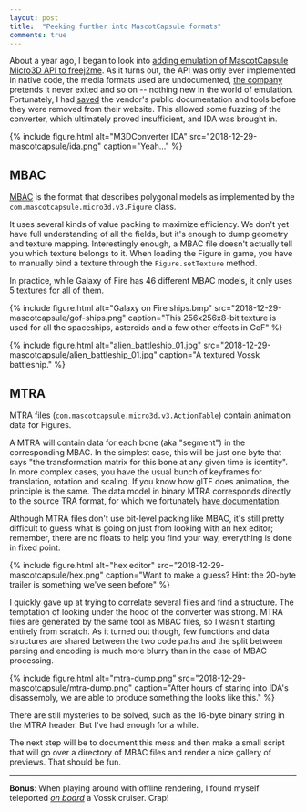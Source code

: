 ```yaml
---
layout: post
title:  "Peeking further into MascotCapsule formats"
comments: true
---
```


About a year ago, I began to look into [adding emulation of MascotCapsule Micro3D API to freej2me](https://github.com/hex007/freej2me/issues/27). As it turns out, the API was only ever implemented in native code, the media formats used are undocumented, [the company](https://www.hicorp.co.jp/en/) pretends it never exited and so on -- nothing new in the world of emulation. Fortunately, I had [saved](https://github.com/minexew/MascotCapsule_Archaeology/tree/master/Docs_Resources_SDK) the vendor's public documentation and tools before they were removed from their website. This allowed some fuzzing of the converter, which ultimately proved insufficient, and IDA was brought in.

{% include figure.html alt="M3DConverter IDA" src="2018-12-29-mascotcapsule/ida.png" caption="Yeah..." %}

MBAC
----

[MBAC](https://github.com/minexew/MascotCapsule_Archaeology/blob/master/Format_Descriptions/MBAC.md) is the format that describes polygonal models as implemented by the `com.mascotcapsule.micro3d.v3.Figure` class.

It uses several kinds of value packing to maximize efficiency. We don't yet have full understanding of all the fields, but it's enough to dump geometry and texture mapping. Interestingly enough, a MBAC file doesn't actually tell you which texture belongs to it. When loading the Figure in game, you have to manually bind a texture through the `Figure.setTexture` method.

In practice, while Galaxy of Fire has 46 different MBAC models, it only uses 5 textures for all of them.

{% include figure.html alt="Galaxy on Fire ships.bmp" src="2018-12-29-mascotcapsule/gof-ships.png" caption="This 256x256x8-bit texture is used for all the spaceships, asteroids and a few other effects in GoF" %}

{% include figure.html alt="alien_battleship_01.jpg" src="2018-12-29-mascotcapsule/alien_battleship_01.jpg" caption="A textured Vossk battleship." %}

MTRA
----

MTRA files (`com.mascotcapsule.micro3d.v3.ActionTable`) contain animation data for Figures.

A MTRA will contain data for each bone (aka "segment") in the corresponding MBAC. In the simplest case, this will be just one byte that says "the transformation matrix for this bone at any given time is identity". In more complex cases, you have the usual bunch of keyframes for translation, rotation and scaling. If you know how glTF does animation, the principle is the same. The data model in binary MTRA corresponds directly to the source TRA format, for which we fortunately [have documentation](https://github.com/minexew/MascotCapsule_Archaeology/blob/master/Docs_Resources_SDK/data_format_tra4_2_1.zip).

Although MTRA files don't use bit-level packing like MBAC, it's still pretty difficult to guess what is going on just from looking with an hex editor; remember, there are no floats to help you find your way, everything is done in fixed point.

{% include figure.html alt="hex editor" src="2018-12-29-mascotcapsule/hex.png" caption="Want to make a guess? Hint: the 20-byte trailer is something we've seen before" %}

I quickly gave up at trying to correlate several files and find a structure. The temptation of looking under the hood of the converter was strong. MTRA files are generated by the same tool as MBAC files, so I wasn't starting entirely from scratch. As it turned out though, few functions and data structures are shared between the two code paths and the split between parsing and encoding is much more blurry than in the case of MBAC processing.

{% include figure.html alt="mtra-dump.png" src="2018-12-29-mascotcapsule/mtra-dump.png" caption="After hours of staring into IDA's disassembly, we are able to produce something the looks like this." %}

There are still mysteries to be solved, such as the 16-byte binary string in the MTRA header. But I've had enough for a while.

The next step will be to document this mess and then make a small script that will go over a directory of MBAC files and render a nice gallery of previews. That should be fun.

----

**Bonus**: When playing around with offline rendering, I found myself teleported [*on board*]({{site_url}}/images/2018-12-29-mascotcapsule/vossk-interior.png) a Vossk cruiser. Crap!

